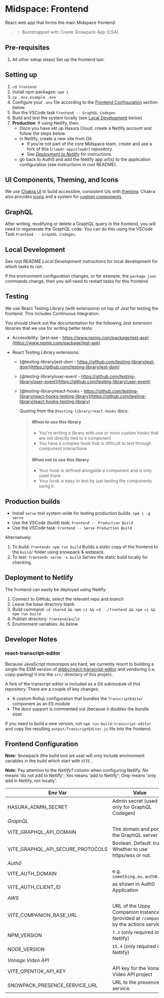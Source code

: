 # Midspace: Frontend

React web app that forms the main Midspace frontend.

> ✨ Bootstrapped with Create Snowpack App (CSA).

## Pre-requisites

1. All other setup steps! Set up the frontend last.

## Setting up

1. `cd frontend`
1. Install npm packages: `npm i`
1. `cp .env.example .env`
1. Configure your `.env` file according to the [Frontend
   Configuration](#frontend-configuration) section below.
1. Run the VSCode task `Frontend -- GraphQL Codegen`.
1. Build and test the system locally (see [Local Development](#local-development)
   below).
1. **Production**: If using Netlify, then:
   - Once you have set up Hasura Cloud, create a Netlify account and
     follow the steps below.
   - in Netlify, create a new site from Git.
     - If you're not part of the core Midspace team, create and use a fork of this
       (`clowdr-app/clowdr`) repository.
     - See _[Deployment to Netlify](#deployment-to-netlify)_ for instructions.
   - go back to Auth0 and add the Netlify app url(s) to the
     application configuration (see instructions in root README).

## UI Components, Theming, and Icons

We use [Chakra UI](https://chakra-ui.com/) to build accessible, consistent UIs
with [theming](@chakra-ui/theme-tools). Chakra also provides
[icons](https://chakra-ui.com/docs/components/icon) and a system for [custom
components](@chakra-ui/theme-tools).

## GraphQL

After writing, modifying or delete a GraphQL query in the frontend, you will
need to regenerate the GraphQL code. You can do this using the VSCode Task
`Frontend -- GraphQL Codegen`.

## Local Development

See root README _Local Development_ instructions for local development for
which tasks to run.

If the environment configuration changes, or for example, the `package.json`
commands change, then you will need to restart tasks for this frontend.

## Testing

We use React Testing Library (with extensions) on top of Jest for testing the
frontend. This includes Continuous Integration.

You should check out the documentation for the following Jest extension
libraries that we use for writing better tests:

- Accessibility: [jest-axe -
  https://www.npmjs.com/package/jest-axe](https://www.npmjs.com/package/jest-axe)
- React Testing Library extensions:

  - [@testing-library/jest-dom -
    https://github.com/testing-library/jest-dom](https://github.com/testing-library/jest-dom)
  - [@testing-library/user-event -
    https://github.com/testing-library/user-event](https://github.com/testing-library/user-event)
  - [@testing-library/react-hooks -
    https://github.com/testing-library/react-hooks-testing-library](https://github.com/testing-library/react-hooks-testing-library)

    Quoting from the `@testing-library/react-hooks` docs:

    > #### When to use this library
    >
    > - You're writing a library with one or more custom hooks that are not
    >   directly tied to a component
    > - You have a complex hook that is difficult to test through component
    >   interactions
    >
    > #### When not to use this library
    >
    > - Your hook is defined alongside a component and is only used there
    > - Your hook is easy to test by just testing the components using it

## Production builds

- Install `serve` tool system-wide for testing production builds: `npm i -g serve`
- Use the VSCode (build) task: `Frontend -- Production Build`
- Use the VSCode task: `Frontend -- Serve Production Build`

Alternatively:

1. To build: `frontend> npm run build` Builds a static copy of the frontend to
   the `build/` folder using snowpack & webpack.
1. To test: `frontend> serve -s build` Serves the static build locally for
   checking.

## Deployment to Netlify

The frontend can easily be deployed using Netlify:

1. Connect to GitHub, select the relevant repo and branch
1. Leave the base directory blank
1. Build command: `cd shared && npm ci && cd ../frontend && npm ci && npm run build`
1. Publish directory: `frontend/build`
1. Environment variables: As below

## Developer Notes

### react-transcript-editor

Because JavaScript monorepos are hard, we currently resort to building a single-file ESM version of [@bbc/react-transcript-editor](https://www.npmjs.com/package/@bbc/react-transcript-editor) and vendoring (i.e. copy-pasting) it into the `src/` directory of this project.

A fork of the transcript editor is included as a Git submodule of this repository. There are a couple of key changes:

- A custom Rollup configuration that bundles the `TranscriptEditor` component as an ES module
- The docx support is commented out (because it doubles the bundle size)

If you need to build a new version, run `npm run build:transcript-editor` and copy the resulting `output/TranscriptEditor.js` file into the frontend.

## Frontend Configuration

**_Note:_** Snowpack (the build tool we use) will only include environment
variables in the build which start with `VITE_`.

**_Note:_** Pay attention to the _Netlify?_ column when configuring Netlify. _No_ means 'do not add to Netlify'; _Yes_ means 'add to Netlify'; _Only_ means 'only add in Netlify, not locally'.

| Env Var                           | Value                                                                                | Netlify? |
| --------------------------------- | ------------------------------------------------------------------------------------ | -------- |
| HASURA_ADMIN_SECRET               | Admin secret (used only for GraphQL Codegen)                                         | No       |
| _GraphQL_                         |                                                                                      |          |
| VITE_GRAPHQL_API_DOMAIN           | The domain and port of the GraphQL server                                            | Yes      |
| VITE_GRAPHQL_API_SECURE_PROTOCOLS | Boolean. Default: true. Whether to use https/wss or not.                             | Yes      |
| _Auth0_                           |                                                                                      |          |
| VITE_AUTH_DOMAIN                  | <auth0-domain> e.g. `something.eu.auth0.com`                                         | Yes      |
| VITE_AUTH_CLIENT_ID               | <auth0-client-id> as shown in Auth0 Application                                      | Yes      |
| _AWS_                             |                                                                                      |          |
| VITE_COMPANION_BASE_URL           | URL of the Uppy Companion instance (provided at `/companion` by the actions service) | Yes      |
| NPM_VERSION                       | `7.3` (only required in Netlify)                                                     | Only     |
| NODE_VERSION                      | `15.4` (only required in Netlify)                                                    | Only     |
| _Vonage Video API_                |                                                                                      |
| VITE_OPENTOK_API_KEY              | API key for the Vonage Video API project                                             |          |
| SNOWPACK_PRESENCE_SERVICE_URL     | URL to the presence service.                                                         |
